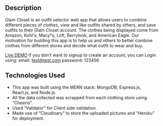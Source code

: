 ## Description
Glam Closet is an outfit selector web app that allows users to combine different pieces of clothes, view and like outfits shared by others, and save outfits to their Glam Closet account.
The clothes being displayed come from Amazon, Kohl's, Macy*s, Loft, Berrylook, and American Eagle. 
Our motivation for building this app is to help us and others to better combine clothes from different stores and decide what outfit to wear and buy.

[Live DEMO](https://glamcloset.herokuapp.com/#/)
If you don't want to signup to create an account, you can Login using:
email: test@test.com
password: 123456
 
## Technologies Used
- This app was built using the MERN stack: MongoDB, Express.js, React.js, and Node.js.
- All the data collected was scrapped from each clothing store using “Cheerio”.
- Used “Validator” for Client side validation.
- Made use of “Cloudinary” to store the uploaded pictures and “Heroku” for deployment.


